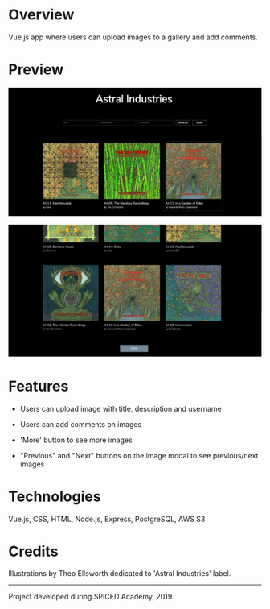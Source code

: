 # Overview

Vue.js app where users can upload images to a gallery and add comments.

# Preview

![Image-board](imageboard.png)

![Image-board](imageboard2.png)

# Features

-   Users can upload image with title, description and username

-   Users can add comments on images

-   'More' button to see more images

-   "Previous" and "Next" buttons on the image modal to see previous/next images

# Technologies

Vue.js, CSS, HTML, Node.js, Express, PostgreSQL, AWS S3

# Credits

Illustrations by Theo Ellsworth dedicated to 'Astral Industries' label.

---

Project developed during SPICED Academy, 2019.
